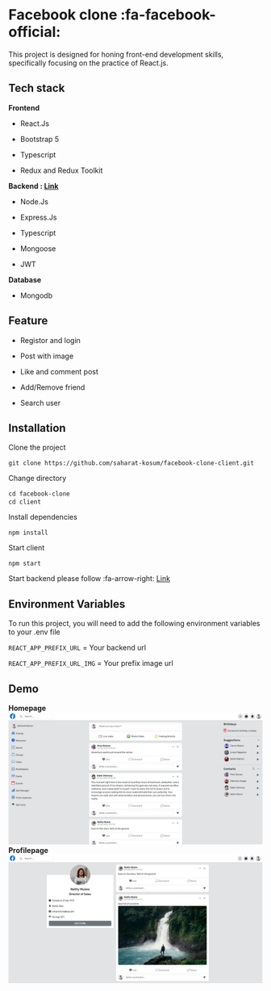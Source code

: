 # Facebook clone :fa-facebook-official:

This project is designed for honing front-end development skills, specifically focusing on the practice of React.js.

## Tech stack

**Frontend**

- React.Js

- Bootstrap 5

- Typescript

- Redux and Redux Toolkit

**Backend : [Link](https://github.com/saharat-kosum/facebook-clone-server "Link")**

- Node.Js

- Express.Js

- Typescript

- Mongoose

- JWT

**Database**

- Mongodb

## Feature

- Registor and login

- Post with image

- Like and comment post

- Add/Remove friend

- Search user

## Installation

Clone the project

    git clone https://github.com/saharat-kosum/facebook-clone-client.git

Change directory

    cd facebook-clone
    cd client

Install dependencies

    npm install

Start client

    npm start

Start backend please follow :fa-arrow-right: [Link](https://github.com/saharat-kosum/facebook-clone-server "Link")

## Environment Variables

To run this project, you will need to add the following environment variables to your .env file

`REACT_APP_PREFIX_URL` = Your backend url

`REACT_APP_PREFIX_URL_IMG` = Your prefix image url

## Demo

**Homepage**
![homepage](https://github.com/saharat-kosum/facebook-clone-client/blob/main/public/homepage.JPG?raw=true "homepage")
**Profilepage**
![profile](https://github.com/saharat-kosum/facebook-clone-client/blob/main/public/profilepage.JPG?raw=true "profilepage")
